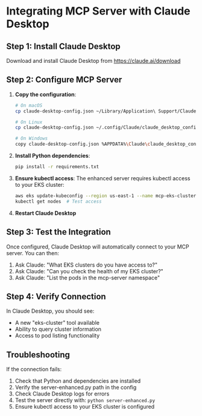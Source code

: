 # Integrating MCP Server with Claude Desktop

## Step 1: Install Claude Desktop
Download and install Claude Desktop from https://claude.ai/download

## Step 2: Configure MCP Server

1. **Copy the configuration**:
   ```bash
   # On macOS
   cp claude-desktop-config.json ~/Library/Application\ Support/Claude/claude_desktop_config.json
   
   # On Linux
   cp claude-desktop-config.json ~/.config/Claude/claude_desktop_config.json
   
   # On Windows
   copy claude-desktop-config.json %APPDATA%\Claude\claude_desktop_config.json
   ```

2. **Install Python dependencies**:
   ```bash
   pip install -r requirements.txt
   ```

3. **Ensure kubectl access**: The enhanced server requires kubectl access to your EKS cluster:
   ```bash
   aws eks update-kubeconfig --region us-east-1 --name mcp-eks-cluster
   kubectl get nodes  # Test access
   ```

4. **Restart Claude Desktop**

## Step 3: Test the Integration

Once configured, Claude Desktop will automatically connect to your MCP server. You can then:

1. Ask Claude: "What EKS clusters do you have access to?"
2. Ask Claude: "Can you check the health of my EKS cluster?"
3. Ask Claude: "List the pods in the mcp-server namespace"

## Step 4: Verify Connection

In Claude Desktop, you should see:
- A new "eks-cluster" tool available
- Ability to query cluster information
- Access to pod listing functionality

## Troubleshooting

If the connection fails:
1. Check that Python and dependencies are installed
2. Verify the server-enhanced.py path in the config
3. Check Claude Desktop logs for errors
4. Test the server directly with: `python server-enhanced.py`
5. Ensure kubectl access to your EKS cluster is configured